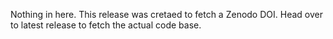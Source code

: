 Nothing in here. This release was cretaed to fetch a Zenodo DOI. Head over to latest release to fetch the actual code base.
